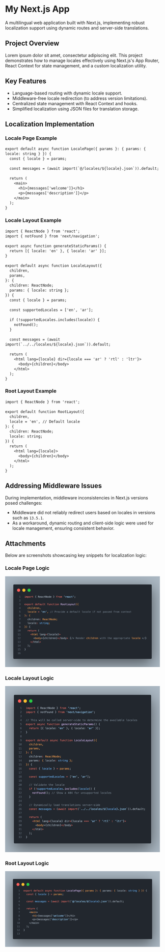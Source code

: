 
# My Next.js App

A multilingual web application built with Next.js, implementing robust localization support using dynamic routes and server-side translations.

## Project Overview

Lorem ipsum dolor sit amet, consectetur adipiscing elit. This project demonstrates how to manage locales effectively using Next.js's App Router, React Context for state management, and a custom localization utility.

## Key Features

- Language-based routing with dynamic locale support.
- Middleware-free locale redirection (to address version limitations).
- Centralized state management with React Context and hooks.
- Simplified localization using JSON files for translation storage.

## Localization Implementation

### Locale Page Example

```tsx
export default async function LocalePage({ params }: { params: { locale: string } }) {
  const { locale } = params;

  const messages = (await import(`@/locales/${locale}.json`)).default;

  return (
    <main>
      <h1>{messages['welcome']}</h1>
      <p>{messages['description']}</p>
    </main>
  );
}
```

### Locale Layout Example

```tsx
import { ReactNode } from 'react';
import { notFound } from 'next/navigation';

export async function generateStaticParams() {
  return [{ locale: 'en' }, { locale: 'ar' }];
}

export default async function LocaleLayout({
  children,
  params,
}: {
  children: ReactNode;
  params: { locale: string };
}) {
  const { locale } = params;

  const supportedLocales = ['en', 'ar'];

  if (!supportedLocales.includes(locale)) {
    notFound();
  }

  const messages = (await import(`../../locales/${locale}.json`)).default;

  return (
    <html lang={locale} dir={locale === 'ar' ? 'rtl' : 'ltr'}>
      <body>{children}</body>
    </html>
  );
}
```

### Root Layout Example

```tsx
import { ReactNode } from 'react';

export default function RootLayout({
  children,
  locale = 'en', // Default locale
}: {
  children: ReactNode;
  locale: string;
}) {
  return (
    <html lang={locale}>
      <body>{children}</body>
    </html>
  );
}
```

## Addressing Middleware Issues

During implementation, middleware inconsistencies in Next.js versions posed challenges:

- Middleware did not reliably redirect users based on locales in versions such as `13.5.1`.
- As a workaround, dynamic routing and client-side logic were used for locale management, ensuring consistent behavior.

## Attachments

Below are screenshots showcasing key snippets for localization logic:

### Locale Page Logic
![Locale Page](./middleware1.png)

### Locale Layout Logic
![Locale Layout](./middleware2.png)

### Root Layout Logic
![Root Layout](./middleware3.png)
